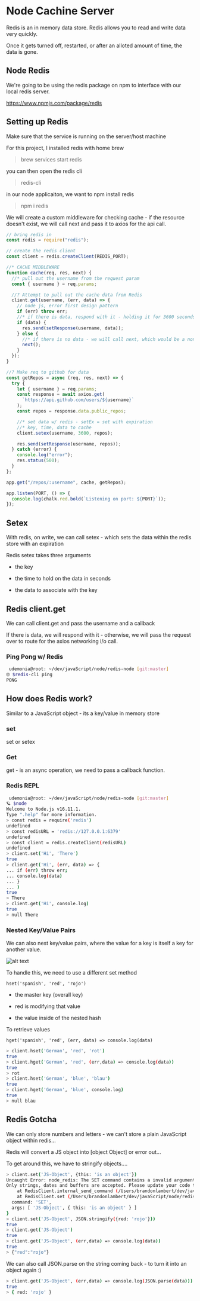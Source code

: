 # Node Cachine Server

Redis is an in memory data store. Redis allows you to read and write data very quickly.

Once it gets turned off, restarted, or after an alloted amount of time, the data is gone.

## Node Redis

We're going to be using the redis package on npm to interface with our local redis server.

<https://www.npmjs.com/package/redis>

## Setting up Redis

Make sure that the service is running on the server/host machine

For this project, I installed redis with home brew

> brew services start redis

you can then open the redis cli

> redis-cli

in our node applicaiton, we want to npm install redis

> npm i redis

We will create a custom middleware for checking cache - if the resource doesn't exist, we will call next and pass it to axios for the api call.

```js
// bring redis in
const redis = require("redis");

// create the redis client
const client = redis.createClient(REDIS_PORT);

//* CACHE MIDDLEWARE
function cache(req, res, next) {
  //* pull out the username from the request param
  const { username } = req.params;

  //? Attempt to pull out the cache data from Redis
  client.get(username, (err, data) => {
    // node js, error first design pattern
    if (err) throw err;
    //* if there is data, respond with it - holding it for 3600 seconds
    if (data) {
      res.send(setResponse(username, data));
    } else {
      //* if there is no data - we will call next, which would be a non cached call
      next();
    }
  });
}

//? Make req to github for data
const getRepos = async (req, res, next) => {
  try {
    let { username } = req.params;
    const response = await axios.get(
      `https://api.github.com/users/${username}`
    );
    const repos = response.data.public_repos;

    //* set data w/ redis - setEx = set with expiration
    //* key, time, data to cache
    client.setex(username, 3600, repos);

    res.send(setResponse(username, repos));
  } catch (error) {
    console.log("error");
    res.status(500);
  }
};

app.get("/repos/:username", cache, getRepos);

app.listen(PORT, () => {
  console.log(chalk.red.bold(`Listening on port: ${PORT}`));
});
```

## Setex

With redis, on write, we can call setex - which sets the data within the redis store with an expiration

Redis setex takes three arguments

- the key

- the time to hold on the data in seconds

- the data to associate with the key

## Redis client.get

We can call client.get and pass the username and a callback

If there is data, we will respond with it - otherwise, we will pass the request over to route for the axios networking i/o call.

### Ping Pong w/ Redis

```bash
 udemonia@root: ~/dev/javaScript/node/redis-node [git:master]
🤓 $redis-cli ping
PONG

```

## How does Redis work?

Similar to a JavaScript object - its a key/value in memory store

### set

set or setex

### Get

get - is an async operation, we need to pass a callback function.

### Redis REPL

```bash
 udemonia@root: ~/dev/javaScript/node/redis-node [git:master]
🪐 $node
Welcome to Node.js v16.11.1.
Type ".help" for more information.
> const redis = require('redis')
undefined
> const redisURL = 'redis://127.0.0.1:6379'
undefined
> const client = redis.createClient(redisURL)
undefined
> client.set('Hi', 'There')
true
> client.get('Hi', (err, data) => {
... if (err) throw err;
... console.log(data)
... }
... )
true
> There
> client.get('Hi', console.log)
true
> null There
```

### Nested Key/Value Pairs

We can also nest key/value pairs, where the value for a key is itself a key for another value.

![alt text](./diagrams/NestedHash.png)

To handle this, we need to use a different set method

`hset('spanish', 'red', 'rojo')`

- the master key (overall key)

- red is modifying that value

- the value inside of the nested hash

To retrieve values

`hget('spanish', 'red', (err, data) => console.log(data)`

```bash
> client.hset('German', 'red', 'rot')
true
> client.hget('German', 'red', (err,data) => console.log(data))
true
> rot
> client.hset('German', 'blue', 'blau')
true
> client.hget('German', 'blue', console.log)
true
> null blau
```

## Redis Gotcha

We can only store numbers and letters - we can't store a plain JavaScript object within redis...

Redis will convert a JS object into [object Object] or error out...

To get around this, we have to stringify objects....

```bash
> client.set('JS-Object', {this: 'is an object'})
Uncaught Error: node_redis: The SET command contains a invalid argument type.
Only strings, dates and buffers are accepted. Please update your code to use valid argument types.
    at RedisClient.internal_send_command (/Users/brandonlambert/dev/javaScript/node/redis-node/node_modules/redis/index.js:835:39)
    at RedisClient.set (/Users/brandonlambert/dev/javaScript/node/redis-node/node_modules/redis/lib/commands.js:46:25) {
  command: 'SET',
  args: [ 'JS-Object', { this: 'is an object' } ]
}
> client.set('JS-Object', JSON.stringify({red: 'rojo'}))
true
> client.get('JS-Object')
true
> client.get('JS-Object', (err,data) => console.log(data))
true
> {"red":"rojo"}
```

We can also call JSON.parse on the string coming back - to turn it into an object again :)

```bash
> client.get('JS-Object', (err,data) => console.log(JSON.parse(data)))
true
> { red: 'rojo' }
```
